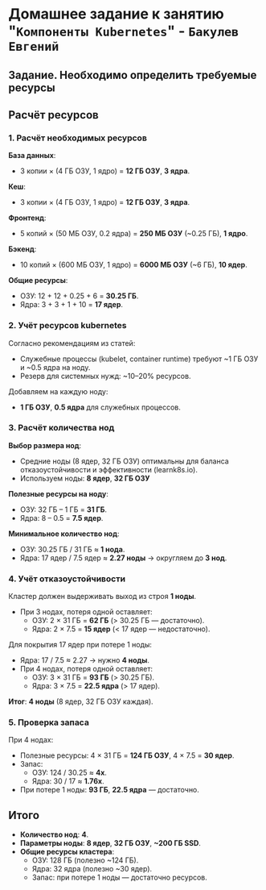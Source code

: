 # Домашнее задание к занятию "`Компоненты Kubernetes`" - `Бакулев Евгений`

## Задание. Необходимо определить требуемые ресурсы

## Расчёт ресурсов

### 1. Расчёт необходимых ресурсов

**База данных**:

- 3 копии × (4 ГБ ОЗУ, 1 ядро) = **12 ГБ ОЗУ**, **3 ядра**.

**Кеш**:

- 3 копии × (4 ГБ ОЗУ, 1 ядро) = **12 ГБ ОЗУ**, **3 ядра**.

**Фронтенд**:

- 5 копий × (50 МБ ОЗУ, 0.2 ядра) = **250 МБ ОЗУ** (\~0.25 ГБ), **1 ядро**.

**Бэкенд**:

- 10 копий × (600 МБ ОЗУ, 1 ядро) = **6000 МБ ОЗУ** (\~6 ГБ), **10 ядер**.

**Общие ресурсы**:

- ОЗУ: 12 + 12 + 0.25 + 6 = **30.25 ГБ**.
- Ядра: 3 + 3 + 1 + 10 = **17 ядер**.

### 2. Учёт ресурсов kubernetes

Согласно рекомендациям из статей:

- Служебные процессы (kubelet, container runtime) требуют \~1 ГБ ОЗУ и \~0.5 ядра на ноду.
- Резерв для системных нужд: \~10–20% ресурсов.

Добавляем на каждую ноду:

- **1 ГБ ОЗУ**, **0.5 ядра** для служебных процессов.

### 3. Расчёт количества нод

**Выбор размера нод**:

- Средние ноды (8 ядер, 32 ГБ ОЗУ) оптимальны для баланса отказоустойчивости и эффективности (learnk8s.io).
- Используем ноды: **8 ядер**, **32 ГБ ОЗУ** 

**Полезные ресурсы на ноду**:

- ОЗУ: 32 ГБ – 1 ГБ = **31 ГБ**.
- Ядра: 8 – 0.5 = **7.5 ядер**.

**Минимальное количество нод**:

- ОЗУ: 30.25 ГБ / 31 ГБ ≈ **1 нода**.
- Ядра: 17 ядер / 7.5 ядер ≈ **2.27 ноды** → округляем до **3 нод**.

### 4. Учёт отказоустойчивости

Кластер должен выдерживать выход из строя **1 ноды**.

- При 3 нодах, потеря одной оставляет:
  - ОЗУ: 2 × 31 ГБ = **62 ГБ** (&gt; 30.25 ГБ — достаточно).
  - Ядра: 2 × 7.5 = **15 ядер** (&lt; 17 ядер — недостаточно).

Для покрытия 17 ядер при потере 1 ноды:

- Ядра: 17 / 7.5 ≈ 2.27 → нужно **4 ноды**.
- При 4 нодах, потеря одной оставляет:
  - ОЗУ: 3 × 31 ГБ = **93 ГБ** (&gt; 30.25 ГБ).
  - Ядра: 3 × 7.5 = **22.5 ядра** (&gt; 17 ядер).

**Итог**: **4 ноды** (8 ядер, 32 ГБ ОЗУ каждая).

### 5. Проверка запаса

При 4 нодах:

- Полезные ресурсы: 4 × 31 ГБ = **124 ГБ ОЗУ**, 4 × 7.5 = **30 ядер**.
- Запас:
  - ОЗУ: 124 / 30.25 ≈ **4x**.
  - Ядра: 30 / 17 ≈ **1.76x**.
- При потере 1 ноды: **93 ГБ**, **22.5 ядра** — достаточно.

## Итого

- **Количество нод**: **4**.
- **Параметры ноды**: **8 ядер**, **32 ГБ ОЗУ**, **\~200 ГБ SSD**.
- **Общие ресурсы кластера**:
  - ОЗУ: 128 ГБ (полезно \~124 ГБ).
  - Ядра: 32 ядра (полезно \~30 ядер).
  - Запас: при потере 1 ноды — достаточно ресурсов.


